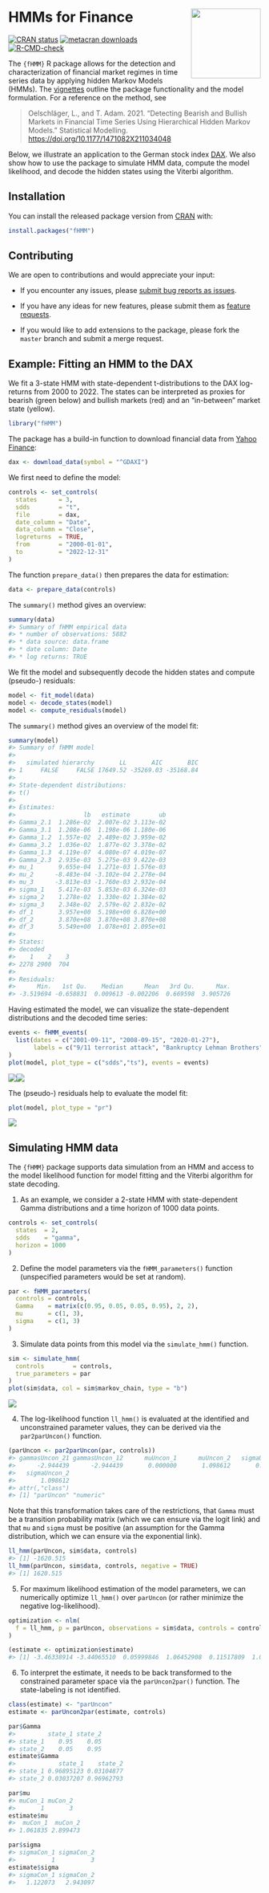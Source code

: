 
<!-- README.md is generated from README.Rmd. Please edit that file -->

# HMMs for Finance <a href="https://loelschlaeger.de/fHMM/"><img src="man/figures/logo.png" align="right" height="139" /></a>

<!-- badges: start -->

[![CRAN
status](https://www.r-pkg.org/badges/version/fHMM)](https://CRAN.R-project.org/package=fHMM)
[![metacran
downloads](https://cranlogs.r-pkg.org/badges/last-month/fHMM)](https://cran.r-project.org/package=fHMM)
[![R-CMD-check](https://github.com/loelschlaeger/fHMM/actions/workflows/R-CMD-check.yaml/badge.svg)](https://github.com/loelschlaeger/fHMM/actions/workflows/R-CMD-check.yaml)
<!-- badges: end -->

The `{fHMM}` R package allows for the detection and characterization of
financial market regimes in time series data by applying hidden Markov
Models (HMMs). The [vignettes](https://loelschlaeger.de/fHMM/articles/)
outline the package functionality and the model formulation. For a
reference on the method, see

> Oelschläger, L., and T. Adam. 2021. “Detecting Bearish and Bullish
> Markets in Financial Time Series Using Hierarchical Hidden Markov
> Models.” Statistical Modelling.
> <https://doi.org/10.1177/1471082X211034048>

Below, we illustrate an application to the German stock index
[DAX](https://en.wikipedia.org/wiki/DAX). We also show how to use the
package to simulate HMM data, compute the model likelihood, and decode
the hidden states using the Viterbi algorithm.

## Installation

You can install the released package version from
[CRAN](https://CRAN.R-project.org) with:

``` r
install.packages("fHMM")
```

## Contributing

We are open to contributions and would appreciate your input:

- If you encounter any issues, please [submit bug reports as
  issues](https://github.com/loelschlaeger/fHMM/issues/new?assignees=&labels=bug&template=bug.md).

- If you have any ideas for new features, please submit them as [feature
  requests](https://github.com/loelschlaeger/fHMM/issues/new?assignees=&labels=future&template=suggestion.md).

- If you would like to add extensions to the package, please fork the
  `master` branch and submit a merge request.

## Example: Fitting an HMM to the DAX

We fit a 3-state HMM with state-dependent t-distributions to the DAX
log-returns from 2000 to 2022. The states can be interpreted as proxies
for bearish (green below) and bullish markets (red) and an “in-between”
market state (yellow).

``` r
library("fHMM")
```

The package has a build-in function to download financial data from
[Yahoo Finance](https://finance.yahoo.com/):

``` r
dax <- download_data(symbol = "^GDAXI")
```

We first need to define the model:

``` r
controls <- set_controls(
  states      = 3,
  sdds        = "t",
  file        = dax,
  date_column = "Date",
  data_column = "Close",
  logreturns  = TRUE,
  from        = "2000-01-01",
  to          = "2022-12-31"
)
```

The function `prepare_data()` then prepares the data for estimation:

``` r
data <- prepare_data(controls)
```

The `summary()` method gives an overview:

``` r
summary(data)
#> Summary of fHMM empirical data
#> * number of observations: 5882 
#> * data source: data.frame 
#> * date column: Date 
#> * log returns: TRUE
```

We fit the model and subsequently decode the hidden states and compute
(pseudo-) residuals:

``` r
model <- fit_model(data)
model <- decode_states(model)
model <- compute_residuals(model)
```

The `summary()` method gives an overview of the model fit:

``` r
summary(model)
#> Summary of fHMM model
#> 
#>   simulated hierarchy       LL       AIC       BIC
#> 1     FALSE     FALSE 17649.52 -35269.03 -35168.84
#> 
#> State-dependent distributions:
#> t() 
#> 
#> Estimates:
#>                   lb   estimate        ub
#> Gamma_2.1  1.286e-02  2.007e-02 3.113e-02
#> Gamma_3.1  1.208e-06  1.198e-06 1.180e-06
#> Gamma_1.2  1.557e-02  2.489e-02 3.959e-02
#> Gamma_3.2  1.036e-02  1.877e-02 3.378e-02
#> Gamma_1.3  4.119e-07  4.080e-07 4.019e-07
#> Gamma_2.3  2.935e-03  5.275e-03 9.422e-03
#> mu_1       9.655e-04  1.271e-03 1.576e-03
#> mu_2      -8.483e-04 -3.102e-04 2.278e-04
#> mu_3      -3.813e-03 -1.760e-03 2.932e-04
#> sigma_1    5.417e-03  5.853e-03 6.324e-03
#> sigma_2    1.278e-02  1.330e-02 1.384e-02
#> sigma_3    2.348e-02  2.579e-02 2.832e-02
#> df_1       3.957e+00  5.198e+00 6.828e+00
#> df_2       3.870e+08  3.870e+08 3.870e+08
#> df_3       5.549e+00  1.078e+01 2.095e+01
#> 
#> States:
#> decoded
#>    1    2    3 
#> 2278 2900  704 
#> 
#> Residuals:
#>      Min.   1st Qu.    Median      Mean   3rd Qu.      Max. 
#> -3.519694 -0.658831  0.009613 -0.002206  0.669598  3.905726
```

Having estimated the model, we can visualize the state-dependent
distributions and the decoded time series:

``` r
events <- fHMM_events(
  list(dates = c("2001-09-11", "2008-09-15", "2020-01-27"),
       labels = c("9/11 terrorist attack", "Bankruptcy Lehman Brothers", "First COVID-19 case Germany"))
)
plot(model, plot_type = c("sdds","ts"), events = events)
```

![](man/figures/README-plot_model_fit-1.png)<!-- -->![](man/figures/README-plot_model_fit-2.png)<!-- -->

The (pseudo-) residuals help to evaluate the model fit:

``` r
plot(model, plot_type = "pr")
```

![](man/figures/README-plot_model_residuals-1.png)<!-- -->

## Simulating HMM data

The `{fHMM}` package supports data simulation from an HMM and access to
the model likelihood function for model fitting and the Viterbi
algorithm for state decoding.

1.  As an example, we consider a 2-state HMM with state-dependent Gamma
    distributions and a time horizon of 1000 data points.

``` r
controls <- set_controls(
  states  = 2,
  sdds    = "gamma",
  horizon = 1000
)
```

2.  Define the model parameters via the `fHMM_parameters()` function
    (unspecified parameters would be set at random).

``` r
par <- fHMM_parameters(
  controls = controls,
  Gamma    = matrix(c(0.95, 0.05, 0.05, 0.95), 2, 2), 
  mu       = c(1, 3), 
  sigma    = c(1, 3)
)
```

3.  Simulate data points from this model via the `simulate_hmm()`
    function.

``` r
sim <- simulate_hmm(
  controls        = controls,
  true_parameters = par
)
plot(sim$data, col = sim$markov_chain, type = "b")
```

![](man/figures/README-simulate-hmm-data-1.png)<!-- -->

4.  The log-likelihood function `ll_hmm()` is evaluated at the
    identified and unconstrained parameter values, they can be derived
    via the `par2parUncon()` function.

``` r
(parUncon <- par2parUncon(par, controls))
#> gammasUncon_21 gammasUncon_12      muUncon_1      muUncon_2   sigmaUncon_1 
#>      -2.944439      -2.944439       0.000000       1.098612       0.000000 
#>   sigmaUncon_2 
#>       1.098612 
#> attr(,"class")
#> [1] "parUncon" "numeric"
```

Note that this transformation takes care of the restrictions, that
`Gamma` must be a transition probability matrix (which we can ensure via
the logit link) and that `mu` and `sigma` must be positive (an
assumption for the Gamma distribution, which we can ensure via the
exponential link).

``` r
ll_hmm(parUncon, sim$data, controls)
#> [1] -1620.515
ll_hmm(parUncon, sim$data, controls, negative = TRUE)
#> [1] 1620.515
```

5.  For maximum likelihood estimation of the model parameters, we can
    numerically optimize `ll_hmm()` over `parUncon` (or rather minimize
    the negative log-likelihood).

``` r
optimization <- nlm(
  f = ll_hmm, p = parUncon, observations = sim$data, controls = controls, negative = TRUE
)

(estimate <- optimization$estimate)
#> [1] -3.46338914 -3.44065510  0.05999846  1.06452908  0.11517809  1.07946253
```

6.  To interpret the estimate, it needs to be back transformed to the
    constrained parameter space via the `parUncon2par()` function. The
    state-labeling is not identified.

``` r
class(estimate) <- "parUncon"
estimate <- parUncon2par(estimate, controls)

par$Gamma
#>         state_1 state_2
#> state_1    0.95    0.05
#> state_2    0.05    0.95
estimate$Gamma
#>            state_1    state_2
#> state_1 0.96895123 0.03104877
#> state_2 0.03037207 0.96962793

par$mu
#> muCon_1 muCon_2 
#>       1       3
estimate$mu
#>  muCon_1  muCon_2 
#> 1.061835 2.899473

par$sigma
#> sigmaCon_1 sigmaCon_2 
#>          1          3
estimate$sigma
#> sigmaCon_1 sigmaCon_2 
#>   1.122073   2.943097
```
